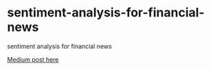 # sentiment-analysis-for-financial-news
sentiment analysis for financial news


[Medium post here](https://medium.com/@isaaccohensabban/exploratory-data-analysis-for-natural-language-processing-2d5a98dfd12d?sk=116eb6bc304a3732b216bae7507437ca)
